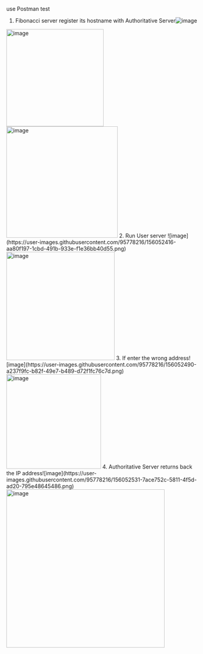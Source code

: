 use Postman test 
1.	Fibonacci server register its hostname with Authoritative Server![image](https://user-images.githubusercontent.com/95778216/156052343-0da017db-0440-457a-a1a2-a76509ee25c7.png)
<img width="255" alt="image" src="https://user-images.githubusercontent.com/95778216/156052360-f7c3ac81-6c3e-4f4c-b72c-3e794ca697b2.png">
<img width="292" alt="image" src="https://user-images.githubusercontent.com/95778216/156052396-f5780bc5-0d74-491a-837c-db8e619ad91c.png">
2.	Run User server ![image](https://user-images.githubusercontent.com/95778216/156052416-aa80f197-1cbd-491b-933e-f1e36bb40d55.png)
<img width="284" alt="image" src="https://user-images.githubusercontent.com/95778216/156052424-d2bebe22-d762-495f-a8c2-192211c9ab56.png">
3.	If enter the wrong address![image](https://user-images.githubusercontent.com/95778216/156052490-a237f9fc-b82f-49e7-b489-d72f1fc76c7d.png)
<img width="248" alt="image" src="https://user-images.githubusercontent.com/95778216/156052500-7dcead1f-1164-48e9-919a-96c8c2970a48.png">
4.	Authoritative Server returns back the IP address![image](https://user-images.githubusercontent.com/95778216/156052531-7ace752c-5811-4f5d-ad20-795e48645486.png)
<img width="415" alt="image" src="https://user-images.githubusercontent.com/95778216/156052542-786ae670-426c-4333-8e4f-61f4efe0c977.png">
